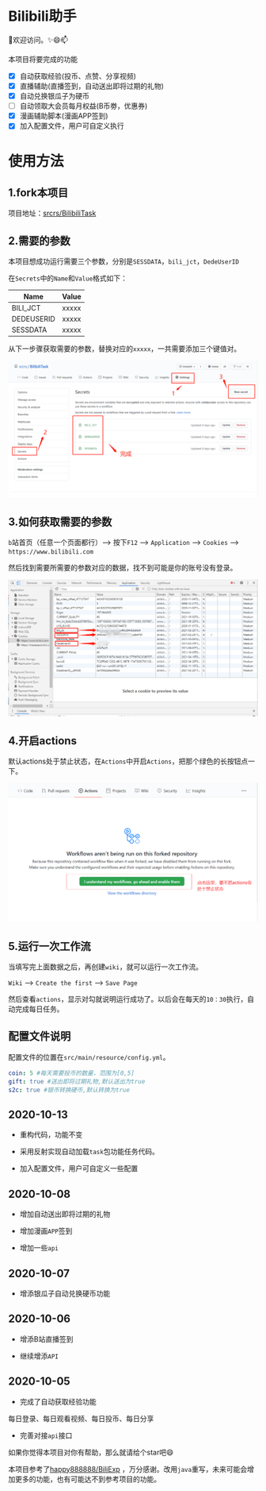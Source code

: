 # Bilibili助手

👯欢迎访问。✨😄📫

本项目将要完成的功能 

* [x] 自动获取经验(投币、点赞、分享视频) 
* [x] 直播辅助(直播签到，自动送出即将过期的礼物) 
* [x] 自动兑换银瓜子为硬币 
* [ ] 自动领取大会员每月权益(B币劵，优惠券) 
* [x] 漫画辅助脚本(漫画APP签到) 
* [x] 加入配置文件，用户可自定义执行

# 使用方法

## 1.fork本项目

项目地址：[srcrs/BilibiliTask](https://github.com/srcrs/BilibiliTask)

## 2.需要的参数

本项目想成功运行需要三个参数，分别是`SESSDATA`，`bili_jct`，`DedeUserID`

在`Secrets`中的`Name`和`Value`格式如下：

Name | Value
-|-
BILI_JCT | xxxxx
DEDEUSERID | xxxxx
SESSDATA | xxxxx

从下一步骤获取需要的参数，替换对应的`xxxxx`，一共需要添加三个键值对。

![](img/2.png)

## 3.如何获取需要的参数

`b`站首页（任意一个页面都行）--> 按下`F12` --> `Application` --> `Cookies` --> `https://www.bilibili.com`

然后找到需要所需要的参数对应的数据，找不到可能是你的账号没有登录。

![](img/1.png)

## 4.开启actions

默认actions处于禁止状态，在`Actions`中开启`Actions`，把那个绿色的长按钮点一下。

![](img/3.png)

## 5.运行一次工作流

当填写完上面数据之后，再创建`wiki`，就可以运行一次工作流。

`Wiki` --> `Create the first` --> `Save Page`

然后查看`actions`，显示对勾就说明运行成功了。以后会在每天的`10：30`执行，自动完成每日任务。

## 配置文件说明

配置文件的位置在`src/main/resource/config.yml`。

```yml
coin: 5 #每天需要投币的数量，范围为[0,5]
gift: true #送出即将过期礼物,默认送出为true
s2c: true #银币转换硬币,默认转换为true
``` 

## 2020-10-13

+ 重构代码，功能不变

+ 采用反射实现自动加载`task`包功能任务代码。

+ 加入配置文件，用户可自定义一些配置

## 2020-10-08

+ 增加自动送出即将过期的礼物

+ 增加漫画`APP`签到

+ 增加一些`api`

## 2020-10-07

+ 增添银瓜子自动兑换硬币功能

## 2020-10-06

+ 增添B站直播签到

+ 继续增添`API`

## 2020-10-05

+ 完成了自动获取经验功能

每日登录、每日观看视频、每日投币、每日分享

+ 完善对接`api`接口

如果你觉得本项目对你有帮助，那么就请给个star吧😄

本项目参考了[happy888888/BiliExp](https://github.com/happy888888/BiliExp) ，万分感谢。改用`java`重写，未来可能会增加更多的功能，也有可能达不到参考项目的功能。